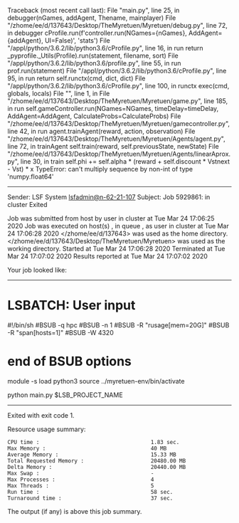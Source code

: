 Traceback (most recent call last):
  File "main.py", line 25, in <module>
    debugger(nGames, addAgent, Thename, mainplayer)
  File "/zhome/ee/d/137643/Desktop/TheMyretuen/Myretuen/debug.py", line 72, in debugger
    cProfile.run(f'controller.run(NGames={nGames}, AddAgent={addAgent}, UI=False)', 'stats')
  File "/appl/python/3.6.2/lib/python3.6/cProfile.py", line 16, in run
    return _pyprofile._Utils(Profile).run(statement, filename, sort)
  File "/appl/python/3.6.2/lib/python3.6/profile.py", line 55, in run
    prof.run(statement)
  File "/appl/python/3.6.2/lib/python3.6/cProfile.py", line 95, in run
    return self.runctx(cmd, dict, dict)
  File "/appl/python/3.6.2/lib/python3.6/cProfile.py", line 100, in runctx
    exec(cmd, globals, locals)
  File "<string>", line 1, in <module>
  File "/zhome/ee/d/137643/Desktop/TheMyretuen/Myretuen/game.py", line 185, in run
    self.gameController.run(NGames=NGames, timeDelay=timeDelay, AddAgent=AddAgent, CalculateProbs=CalculateProbs)
  File "/zhome/ee/d/137643/Desktop/TheMyretuen/Myretuen/gamecontroller.py", line 42, in run
    agent.trainAgent(reward, action, observation)
  File "/zhome/ee/d/137643/Desktop/TheMyretuen/Myretuen/Agents/agent.py", line 72, in trainAgent
    self.train(reward, self.previousState, newState)
  File "/zhome/ee/d/137643/Desktop/TheMyretuen/Myretuen/Agents/linearAprox.py", line 30, in train
    self.phi += self.alpha * (reward + self.discount * Vstnext - Vst) * x
TypeError: can't multiply sequence by non-int of type 'numpy.float64'

------------------------------------------------------------
Sender: LSF System <lsfadmin@n-62-21-107>
Subject: Job 5929861: <LinearAprox9Test-7> in cluster <dcc> Exited

Job <LinearAprox9Test-7> was submitted from host <n-62-30-5> by user <s183905> in cluster <dcc> at Tue Mar 24 17:06:25 2020
Job was executed on host(s) <n-62-21-107>, in queue <hpc>, as user <s183905> in cluster <dcc> at Tue Mar 24 17:06:28 2020
</zhome/ee/d/137643> was used as the home directory.
</zhome/ee/d/137643/Desktop/TheMyretuen/Myretuen> was used as the working directory.
Started at Tue Mar 24 17:06:28 2020
Terminated at Tue Mar 24 17:07:02 2020
Results reported at Tue Mar 24 17:07:02 2020

Your job looked like:

------------------------------------------------------------
# LSBATCH: User input
#!/bin/sh
#BSUB -q hpc
#BSUB -n 1
#BSUB -R "rusage[mem=20G]"
#BSUB -R "span[hosts=1]"
#BSUB -W 4320
# end of BSUB options

module -s load python3
source ../myretuen-env/bin/activate

python main.py $LSB_PROJECT_NAME


------------------------------------------------------------

Exited with exit code 1.

Resource usage summary:

    CPU time :                                   1.83 sec.
    Max Memory :                                 40 MB
    Average Memory :                             15.33 MB
    Total Requested Memory :                     20480.00 MB
    Delta Memory :                               20440.00 MB
    Max Swap :                                   -
    Max Processes :                              4
    Max Threads :                                5
    Run time :                                   58 sec.
    Turnaround time :                            37 sec.

The output (if any) is above this job summary.

